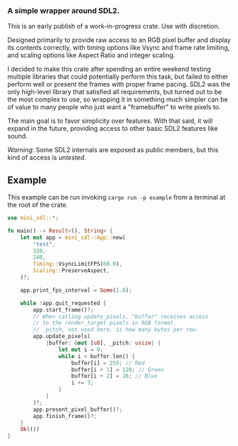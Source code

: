### A simple wrapper around SDL2.

This is an early publish of a work-in-progress crate. Use with discretion.

Designed primarily to provide raw access to an RGB pixel buffer and display its contents correctly, with timing options like Vsync and frame rate limiting, and scaling options like Aspect Ratio and integer scaling.

I decided to make this crate after spending an entire weekend testing multiple libraries that could potentially perform this task, but failed to either perform well or present the frames with proper frame pacing. SDL2 was the only high-level library that satisfied all requirements, but turned out to be the most complex to use, so wrapping it in something much simpler can be of value to many people who just want a "framebuffer" to write pixels to.

The main goal is to favor simplicity over features. With that said, it will expand in the future, providing access to other basic SDL2 features like sound.

*Warning*: Some SDL2 internals are exposed as public members, but this kind of access is *untested*.

## Example
This example can be run invoking `cargo run -p example` from a terminal at the root of the crate.

```rust
use mini_sdl::*;

fn main() -> Result<(), String> {
    let mut app = mini_sdl::App::new(
        "test",
        320,
        240,
        Timing::VsyncLimitFPS(60.0),
        Scaling::PreserveAspect,
    )?;

    app.print_fps_interval = Some(1.0);

    while !app.quit_requested {
        app.start_frame()?;
        // When calling update_pixels, "buffer" receives access
        // to the render_target pixels in RGB format.
        // _pitch, not used here, is how many bytes per row.
        app.update_pixels(
            |buffer: &mut [u8], _pitch: usize| {
                let mut i = 0;
                while i < buffer.len() {
                    buffer[i] = 255; // Red
                    buffer[i + 1] = 128; // Green
                    buffer[i + 2] = 16; // Blue
                    i += 3;
                }
            }
        )?;
        app.present_pixel_buffer()?;
        app.finish_frame()?;
    }
    Ok(())
}
```
